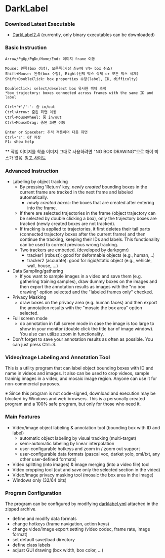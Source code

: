 # DarkLabel

### Download Latest Executable
* [DarkLabel2.4](https://github.com/darkpgmr/DarkLabel/releases/download/darklabel-release/DarkLabel2.4.zip)
(currently, only binary executables can be downloaded)

### Basic Instruction

	Arrow/PgUp/PgDn/Home/End: 이미지 frame 이동
	
	Mouse: 왼쪽(box 생성), 오른쪽(가장 최근에 만든 box 취소)
	Shift+Mouse: 왼쪽(box 수정), Right(선택 박스 삭제 or 모든 박스 삭제)
	Shift+DoubleClick: box properties 수정(label, ID, difficulty)
	
	DoubleClick: select/deselect box 유사한 객체 추적
	*box trajectory: boxes connected across frames with the same ID and label
	
	Ctrl+'+'/'-': 줌 in/out
	Ctrl+Arrow: 줌된 화면 이동
	Ctrl+MouseWheel: 줌 in/out
	Ctrl+MouseDrag: 줌된 화면 이동
	
	Enter or Spacebar: 추적 적용하며 다음 화면
	Ctrl+'s': GT 저장
	F1: show help

 ** 작업 이미지를 학습 이미지 그대로 사용하려면 "NO BOX DRAWING"으로 해야 박스가 없음. [참고 사이트](https://coddingjiwon.tistory.com/13)

### Advanced Instruction
* Labeling by object tracking
  * By pressing 'Return' key, _newly created_ bounding boxes in the current frame are tracked in the next frame and labeled automatically.
    * _newly created boxes_: the boxes that are created after entering into the frame.
  * If there are selected trajectories in the frame (object trajectory can be selected by double clicking a box), only the trajectory boxes are tracked (newly created boxes are not tracked).
  * If tracking is applied to trajectories, it first deletes their tail parts (connected trajectory boxes after the current frame) and then continue the tracking, keeping their IDs and labels. This functionality can be used to correct previous wrong tracking.
  * Two trackers are embeded. (developed by darkpgmr)
    * tracker1 (robust): good for deformable objects (e.g., human, ..)
    * tracker2 (accurate): good for rigid/static object (e.g., vehicle, wall, house, ...)
* Data Sampling/gathering
  * If you want to sample images in a video and save them (e.g. gathering training samples), draw dummy boxes on the images and then export the annotation results as images with the "no box drawing" option selected and the "labeled frames only" checked.
* Privacy Masking
  * draw boxes on the privacy area (e.g. human faces) and then export the annotation results with the "mosaic the box area" option selected.
* Full screen mode
  * do annotation in full screen mode in case the image is too large to show in your monitor (double click the title bar of image window). You also can utilize zoom in functionality.
* Don't forget to save your annotation results as often as possible. You can just press Ctrl+S.

### Video/Image Labeling and Annotation Tool
This is a utility program that can label object bounding boxes with ID and name in videos and images. It also can be used to crop videos, sample traninig images in a video, and mosaic image region. Anyone can use it for non-commercial purposes.

※ Since this program is not code-signed, download and execution may be blocked by Windows and web browsers. This is a personally created program and a 100% safe program, but only for those who need it.

### Main Features
* Video/image object labeling & annotation tool (bounding box with ID and label)
  * automatic object labeling by visual tracking (multi-target)
  * semi-automatic labeling by linear interpolation
  * user-configurable hotkeys and zoom in / zoom out support
  * user-configurable data formats (pascal voc, darket yolo, xml/txt, any other user-defined formats)
* Video splitting (into images) & image merging (into a video file) tool
* Video cropping tool (cut and save only the selected section in the video)
* Video/image privacy masking tool (mosaic the box area in the image)
* Windows only (32/64 bits)

### Program Configuration
The program can be configured by modifying [darklabel.yml](https://github.com/darkpgmr/DarkLabel/blob/master/darklabel.yml) attached in the zipped archive.
* define and modify data formats
* change hotkeys (frame navigation, action keys)
* change video/image export setting (video codec, frame rate, image format)
* set default save/load directory
* define class labels
* adjust GUI drawing (box width, box color, ...)


